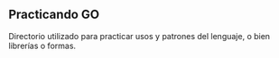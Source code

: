 ## Practicando GO

Directorio utilizado para practicar usos y patrones del lenguaje, o bien librerías o formas.
